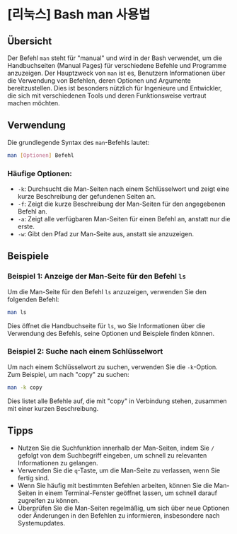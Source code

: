 # [리눅스] Bash man 사용법

## Übersicht
Der Befehl `man` steht für "manual" und wird in der Bash verwendet, um die Handbuchseiten (Manual Pages) für verschiedene Befehle und Programme anzuzeigen. Der Hauptzweck von `man` ist es, Benutzern Informationen über die Verwendung von Befehlen, deren Optionen und Argumente bereitzustellen. Dies ist besonders nützlich für Ingenieure und Entwickler, die sich mit verschiedenen Tools und deren Funktionsweise vertraut machen möchten.

## Verwendung
Die grundlegende Syntax des `man`-Befehls lautet:

```bash
man [Optionen] Befehl
```

### Häufige Optionen:
- `-k`: Durchsucht die Man-Seiten nach einem Schlüsselwort und zeigt eine kurze Beschreibung der gefundenen Seiten an.
- `-f`: Zeigt die kurze Beschreibung der Man-Seiten für den angegebenen Befehl an.
- `-a`: Zeigt alle verfügbaren Man-Seiten für einen Befehl an, anstatt nur die erste.
- `-w`: Gibt den Pfad zur Man-Seite aus, anstatt sie anzuzeigen.

## Beispiele
### Beispiel 1: Anzeige der Man-Seite für den Befehl `ls`
Um die Man-Seite für den Befehl `ls` anzuzeigen, verwenden Sie den folgenden Befehl:

```bash
man ls
```

Dies öffnet die Handbuchseite für `ls`, wo Sie Informationen über die Verwendung des Befehls, seine Optionen und Beispiele finden können.

### Beispiel 2: Suche nach einem Schlüsselwort
Um nach einem Schlüsselwort zu suchen, verwenden Sie die `-k`-Option. Zum Beispiel, um nach "copy" zu suchen:

```bash
man -k copy
```

Dies listet alle Befehle auf, die mit "copy" in Verbindung stehen, zusammen mit einer kurzen Beschreibung.

## Tipps
- Nutzen Sie die Suchfunktion innerhalb der Man-Seiten, indem Sie `/` gefolgt von dem Suchbegriff eingeben, um schnell zu relevanten Informationen zu gelangen.
- Verwenden Sie die `q`-Taste, um die Man-Seite zu verlassen, wenn Sie fertig sind.
- Wenn Sie häufig mit bestimmten Befehlen arbeiten, können Sie die Man-Seiten in einem Terminal-Fenster geöffnet lassen, um schnell darauf zugreifen zu können.
- Überprüfen Sie die Man-Seiten regelmäßig, um sich über neue Optionen oder Änderungen in den Befehlen zu informieren, insbesondere nach Systemupdates.